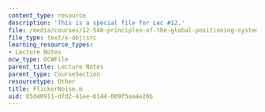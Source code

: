 ```yaml
---
content_type: resource
description: 'This is a special file for Lec #12.'
file: /media/courses/12-540-principles-of-the-global-positioning-system-spring-2012/85d40911dfd241ee6144009f5aa4e26b_FlickerNoise.m
file_type: text/x-objcsrc
learning_resource_types:
- Lecture Notes
ocw_type: OCWFile
parent_title: Lecture Notes
parent_type: CourseSection
resourcetype: Other
title: FlickerNoise.m
uid: 85d40911-dfd2-41ee-6144-009f5aa4e26b
---
```

